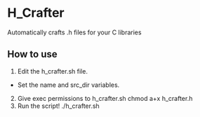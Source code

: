 # H_Crafter
Automatically crafts .h files for your C libraries

## How to use
1. Edit the h_crafter.sh file. 
  - Set the name and src_dir variables.
2. Give exec permissions to h_crafter.sh
    chmod a+x h_crafter.h
3. Run the script!
    ./h_crafter.sh